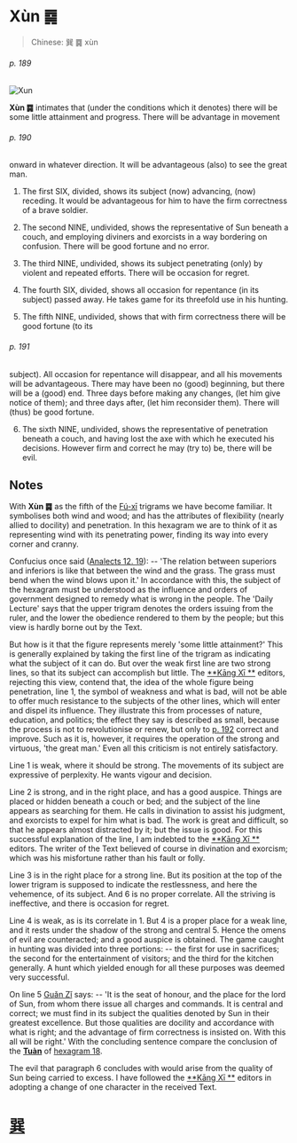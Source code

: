 # Xùn ䷸

> Chinese: 巽 ䷸ xùn

###### p. 189

![Xun](https://88o.io/wp-content/uploads/2018/09/57-e5b7bdxun.jpg)

**Xùn ䷸** intimates that (under the conditions which it denotes) there will be some little attainment and progress.
There will be advantage in movement

###### p. 190

onward in whatever direction. It will be advantageous (also) to see the great man.

1. The first SIX, divided, shows its subject (now) advancing, (now) receding. It would be advantageous for him to have the firm correctness of a brave soldier.

2. The second NINE, undivided, shows the representative of Sun beneath a couch, and employing diviners and exorcists in a way bordering on confusion. There will be good fortune and no error.

3. The third NINE, undivided, shows its subject penetrating (only) by violent and repeated efforts. There will be occasion for regret.

4. The fourth SIX, divided, shows all occasion for repentance (in its subject) passed away. He takes game for its threefold use in his hunting.

5. The fifth NINE, undivided, shows that with firm correctness there will be good fortune (to its

###### p. 191

subject). All occasion for repentance will disappear, and all his movements will be advantageous. There may have been no (good) beginning, but there will be a (good) end. Three days before making any changes, (let him give notice of them); and three days after, (let him reconsider them). There will (thus) be good fortune.

6. The sixth NINE, undivided, shows the representative of penetration beneath a couch, and having lost the axe with which he executed his decisions. However firm and correct he may (try to) be, there will be evil.

## Notes

With **Xùn ䷸** as the fifth of the [Fú-xī](https://en.wikipedia.org/wiki/Fuxi) trigrams we have become familiar. It symbolises both wind and wood; and has the attributes of flexibility (nearly allied to docility) and penetration. In this hexagram we are to think of it as representing wind with its penetrating power, finding its way into every corner and cranny.

Confucius once said ([Analects 12. 19](https://sacred-texts.com/cfu/conf1.htm)): -- 'The relation between superiors and inferiors is like that between the wind and the grass.
The grass must bend when the wind blows upon it.' In accordance with this, the subject of the hexagram must be understood as the influence and orders of government designed to remedy what is wrong in the people. The 'Daily Lecture' says that the upper trigram denotes the orders issuing from the ruler, and the lower the obedience rendered to them by the people; but this view is hardly borne out by the Text.

But how is it that the figure represents merely 'some little attainment?' This is generally explained by taking the first line of the trigram as indicating what the subject of it can do. But over the weak first line are two strong lines, so that its subject can accomplish but little. The [**Kāng Xī **](https://en.wikipedia.org/wiki/Kangxi_Dictionary) editors, rejecting this view, contend that, the idea of the whole figure being penetration, line 1, the symbol of weakness and what is bad, will not be able to offer much resistance to the subjects of the other lines, which will enter and dispel its influence. They illustrate this from processes of nature, education, and politics; the effect they say is described as small, because the process is not to revolutionise or renew, but only to [p. 192](e58591dui.md#p-192) correct and improve. Such as it is, however, it requires the operation of the strong and virtuous, 'the great man.' Even all this criticism is not entirely satisfactory.

Line 1 is weak, where it should be strong. The movements of its subject are expressive of perplexity. He wants vigour and decision.

Line 2 is strong, and in the right place, and has a good auspice. Things are placed or hidden beneath a couch or bed; and the subject of the line appears as searching for them. He calls in divination to assist his judgment, and exorcists to expel for him what is bad. The work is great and difficult, so that he appears almost distracted by it; but the issue is good. For this successful explanation of the line, I am indebted to the [**Kāng Xī **](https://en.wikipedia.org/wiki/Kangxi_Dictionary) editors. The writer of the Text believed of course in divination and exorcism; which was his misfortune rather than his fault or folly.

Line 3 is in the right place for a strong line. But its position at the top of the lower trigram is supposed to indicate the restlessness, and here the vehemence, of its subject. And 6 is no proper correlate. All the striving is ineffective, and there is occasion for regret.

Line 4 is weak, as is its correlate in 1. But 4 is a proper place for a weak line, and it rests under the shadow of the strong and central 5. Hence the omens of evil are counteracted; and a good auspice is obtained. The game caught in hunting was divided into three portions: -- the first for use in sacrifices; the second for the entertainment of visitors; and the third for the kitchen generally. A hunt which yielded enough for all these purposes was deemed very successful.

On line 5 [Guǎn Zǐ](https://en.wikipedia.org/wiki/Guanzi_(text)) says: -- 'It is the seat of honour, and the place for the lord of Sun, from whom there issue all charges and commands. It is central and correct; we must find in its subject the qualities denoted by Sun in their greatest excellence. But those qualities are docility and accordance with what is right; and the advantage of firm correctness is insisted on. With this all will be right.' With the concluding sentence compare the conclusion of the [**Tuàn**](https://en.wikipedia.org/wiki/Ten_Wings) of [hexagram 18](e89b8agu.md).

The evil that paragraph 6 concludes with would arise from the quality of Sun being carried to excess. I have followed the [**Kāng Xī **](https://en.wikipedia.org/wiki/Kangxi_Dictionary) editors in adopting a change of one character in the received Text.

# [巽](e5b7bdxun_cn.md)
